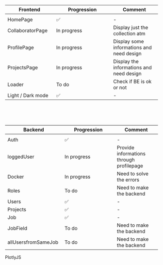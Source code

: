 Frontend       | Progression | Comment
-------------  | ----------- | ------------------------------------------------------------
<img width=200/>|<img width=500/>
HomePage       | ✅          | - 
CollaboratorPage | In progress | Display just the collection atm 
ProfilePage    | In progress | Display some informations and need design 
ProjectsPage   | In progress | Display the informations and need design
Loader    | To do | Check if BE is ok or not
Light / Dark mode   | ✅       | -

<br><br><br>

Backend        | Progression | Comment
-------------  | ----------- | ------------------------------------------------------------
<img width=200/>|<img width=500/>
Auth           | ✅          | -
loggedUser           | In progress          | Provide informations through profilepage
Docker         | In progress | Need to solve the errors 
Roles          | To do       | Need to make the backend 
Users          | ✅ | - 
Projects       | ✅ | -
Job            | ✅       | - 
JobField       | To do       | Need to make the backend
allUsersfromSameJob       | To do       | Need to make the backend

PlotlyJS
